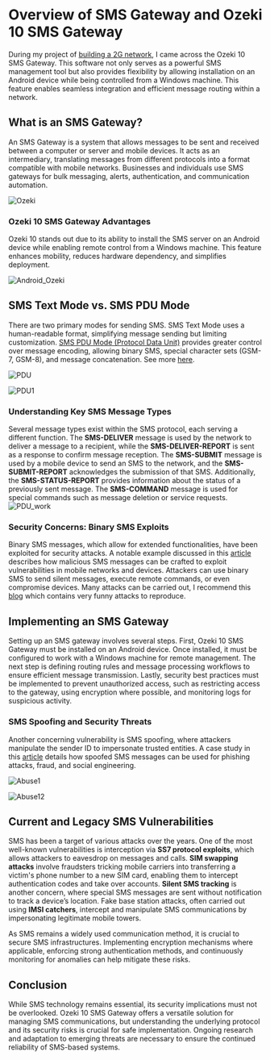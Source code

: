 # Overview of SMS Gateway and Ozeki 10 SMS Gateway

During my project of [building a 2G network](2G-Network.md), I came across the Ozeki 10 SMS Gateway. This software not only serves as a powerful SMS management tool but also provides flexibility by allowing installation on an Android device while being controlled from a Windows machine. This feature enables seamless integration and efficient message routing within a network.

## What is an SMS Gateway?

An SMS Gateway is a system that allows messages to be sent and received between a computer or server and mobile devices. It acts as an intermediary, translating messages from different protocols into a format compatible with mobile networks. Businesses and individuals use SMS gateways for bulk messaging, alerts, authentication, and communication automation.

![Ozeki](DATA/ozeki.png)

### Ozeki 10 SMS Gateway Advantages

Ozeki 10 stands out due to its ability to install the SMS server on an Android device while enabling remote control from a Windows machine. This feature enhances mobility, reduces hardware dependency, and simplifies deployment.

![Android_Ozeki](DATA/IMG_8549.jpg)

## SMS Text Mode vs. SMS PDU Mode

There are two primary modes for sending SMS. SMS Text Mode uses a human-readable format, simplifying message sending but limiting customization. [SMS PDU Mode (Protocol Data Unit)](https://www.diafaan.com/sms-tutorials/gsm-modem-tutorial/online-sms-pdu-decoder/) provides greater control over message encoding, allowing binary SMS, special character sets (GSM-7, GSM-8), and message concatenation. See more [here](https://ozeki-sms-gateway.com/p_313-sms-protocol-explained.html).

![PDU](DATA/pdu.png)

![PDU1](DATA/pdu1.png)

### Understanding Key SMS Message Types

Several message types exist within the SMS protocol, each serving a different function. The **SMS-DELIVER** message is used by the network to deliver a message to a recipient, while the **SMS-DELIVER-REPORT** is sent as a response to confirm message reception. The **SMS-SUBMIT** message is used by a mobile device to send an SMS to the network, and the **SMS-SUBMIT-REPORT** acknowledges the submission of that SMS. Additionally, the **SMS-STATUS-REPORT** provides information about the status of a previously sent message. The **SMS-COMMAND** message is used for special commands such as message deletion or service requests.
![PDU_work](DATA/pdu3.png)

### Security Concerns: Binary SMS Exploits

Binary SMS messages, which allow for extended functionalities, have been exploited for security attacks. A notable example discussed in this [article](https://www.securitynewspaper.com/2016/07/27/binary-sms-old-backdoor-new-thing/) describes how malicious SMS messages can be crafted to exploit vulnerabilities in mobile networks and devices. Attackers can use binary SMS to send silent messages, execute remote commands, or even compromise devices. Many attacks can be carried out, I recommend this [blog](https://akaki.io/2022/transmission_and_detection_of_silent_sms_in_android) which contains very funny attacks to reproduce.

## Implementing an SMS Gateway

Setting up an SMS gateway involves several steps. First, Ozeki 10 SMS Gateway must be installed on an Android device. Once installed, it must be configured to work with a Windows machine for remote management. The next step is defining routing rules and message processing workflows to ensure efficient message transmission. Lastly, security best practices must be implemented to prevent unauthorized access, such as restricting access to the gateway, using encryption where possible, and monitoring logs for suspicious activity.

### SMS Spoofing and Security Threats

Another concerning vulnerability is SMS spoofing, where attackers manipulate the sender ID to impersonate trusted entities. A case study in this [article](https://akaki.io/2022/analysis_and_reproduction_of_spoofed_sms-deliver) details how spoofed SMS messages can be used for phishing attacks, fraud, and social engineering.

![Abuse1](DATA/PDU_ozeki1.png)


![Abuse12](DATA/pdu_ozeki.png)

## Current and Legacy SMS Vulnerabilities

SMS has been a target of various attacks over the years. One of the most well-known vulnerabilities is interception via **SS7 protocol exploits**, which allows attackers to eavesdrop on messages and calls. **SIM swapping attacks** involve fraudsters tricking mobile carriers into transferring a victim's phone number to a new SIM card, enabling them to intercept authentication codes and take over accounts. **Silent SMS tracking** is another concern, where special SMS messages are sent without notification to track a device’s location. Fake base station attacks, often carried out using **IMSI catchers**, intercept and manipulate SMS communications by impersonating legitimate mobile towers.

As SMS remains a widely used communication method, it is crucial to secure SMS infrastructures. Implementing encryption mechanisms where applicable, enforcing strong authentication methods, and continuously monitoring for anomalies can help mitigate these risks.

## Conclusion

While SMS technology remains essential, its security implications must not be overlooked. Ozeki 10 SMS Gateway offers a versatile solution for managing SMS communications, but understanding the underlying protocol and its security risks is crucial for safe implementation. Ongoing research and adaptation to emerging threats are necessary to ensure the continued reliability of SMS-based systems.
